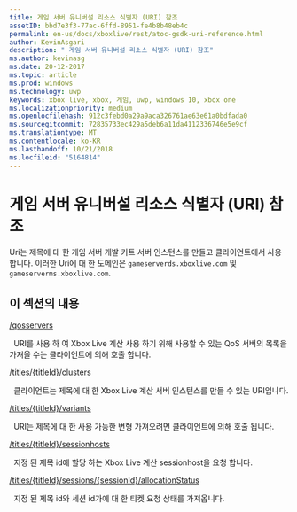 ```yaml
---
title: 게임 서버 유니버설 리소스 식별자 (URI) 참조
assetID: bbd7e3f3-77ac-6ffd-8951-fe4b8b48eb4c
permalink: en-us/docs/xboxlive/rest/atoc-gsdk-uri-reference.html
author: KevinAsgari
description: " 게임 서버 유니버설 리소스 식별자 (URI) 참조"
ms.author: kevinasg
ms.date: 20-12-2017
ms.topic: article
ms.prod: windows
ms.technology: uwp
keywords: xbox live, xbox, 게임, uwp, windows 10, xbox one
ms.localizationpriority: medium
ms.openlocfilehash: 912c3febd0a29a9aca326761ae63e61a0bdfada0
ms.sourcegitcommit: 72835733ec429a5deb6a11da4112336746e5e9cf
ms.translationtype: MT
ms.contentlocale: ko-KR
ms.lasthandoff: 10/21/2018
ms.locfileid: "5164814"
---
```

# <a name="game-server-universal-resource-identifier-uri-reference"></a>게임 서버 유니버설 리소스 식별자 (URI) 참조
Uri는 제목에 대 한 게임 서버 개발 키트 서버 인스턴스를 만들고 클라이언트에서 사용 합니다. 이러한 Uri에 대 한 도메인은 `gameserverds.xboxlive.com` 및 `gameserverms.xboxlive.com`.
 
<a id="ID4EY"></a>

 
## <a name="in-this-section"></a>이 섹션의 내용

[/qosservers](uri-qosservers.md)

&nbsp;&nbsp;URI를 사용 하 여 Xbox Live 계산 사용 하기 위해 사용할 수 있는 QoS 서버의 목록을 가져올 수는 클라이언트에 의해 호출 합니다.

[/titles/{titleId}/clusters](uri-titlestitleidclusters.md)

&nbsp;&nbsp;클라이언트는 제목에 대 한 Xbox Live 계산 서버 인스턴스를 만들 수 있는 URI입니다.

[/titles/{titleId}/variants](uri-titlestitleidvariants.md)

&nbsp;&nbsp;URI는 제목에 대 한 사용 가능한 변형 가져오려면 클라이언트에 의해 호출 됩니다.

[/titles/{titleId}/sessionhosts](uri-titlestitleidsessionhosts.md)

&nbsp;&nbsp;지정 된 제목 id에 할당 하는 Xbox Live 계산 sessionhost을 요청 합니다.

[/titles/{titleId}/sessions/{sessionId}/allocationStatus](uri-titlestitleidsessionssessionidallocationstatus.md)

&nbsp;&nbsp;지정 된 제목 id와 세션 id가에 대 한 티켓 요청 상태를 가져옵니다.
 
